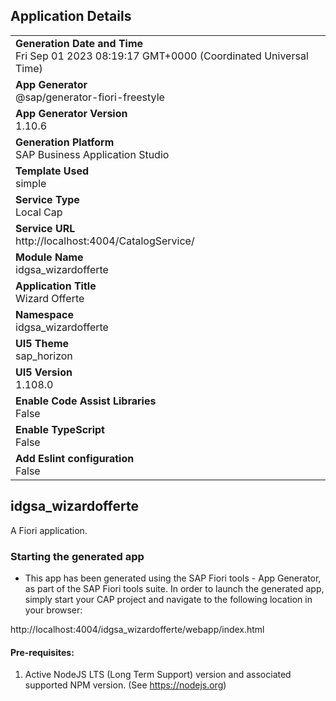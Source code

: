 ## Application Details
|               |
| ------------- |
|**Generation Date and Time**<br>Fri Sep 01 2023 08:19:17 GMT+0000 (Coordinated Universal Time)|
|**App Generator**<br>@sap/generator-fiori-freestyle|
|**App Generator Version**<br>1.10.6|
|**Generation Platform**<br>SAP Business Application Studio|
|**Template Used**<br>simple|
|**Service Type**<br>Local Cap|
|**Service URL**<br>http://localhost:4004/CatalogService/
|**Module Name**<br>idgsa_wizardofferte|
|**Application Title**<br>Wizard Offerte|
|**Namespace**<br>idgsa_wizardofferte|
|**UI5 Theme**<br>sap_horizon|
|**UI5 Version**<br>1.108.0|
|**Enable Code Assist Libraries**<br>False|
|**Enable TypeScript**<br>False|
|**Add Eslint configuration**<br>False|

## idgsa_wizardofferte

A Fiori application.

### Starting the generated app

-   This app has been generated using the SAP Fiori tools - App Generator, as part of the SAP Fiori tools suite.  In order to launch the generated app, simply start your CAP project and navigate to the following location in your browser:

http://localhost:4004/idgsa_wizardofferte/webapp/index.html

#### Pre-requisites:

1. Active NodeJS LTS (Long Term Support) version and associated supported NPM version.  (See https://nodejs.org)


